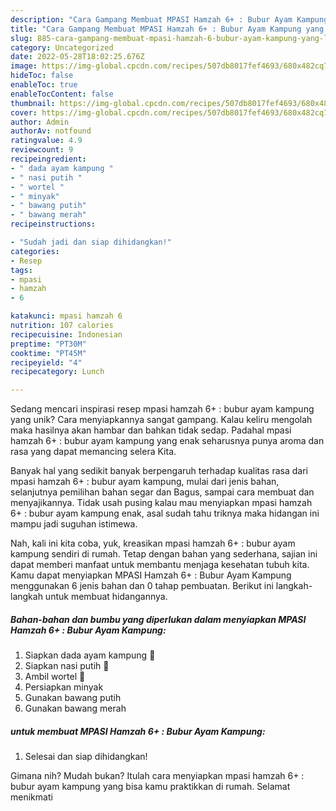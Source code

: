 ```yaml
---
description: "Cara Gampang Membuat MPASI Hamzah 6+ : Bubur Ayam Kampung yang Lezat"
title: "Cara Gampang Membuat MPASI Hamzah 6+ : Bubur Ayam Kampung yang Lezat"
slug: 885-cara-gampang-membuat-mpasi-hamzah-6-bubur-ayam-kampung-yang-lezat
category: Uncategorized
date: 2022-05-28T18:02:25.676Z
image: https://img-global.cpcdn.com/recipes/507db8017fef4693/680x482cq70/mpasi-hamzah-6-bubur-ayam-kampung-foto-resep-utama.jpg
hideToc: false
enableToc: true
enableTocContent: false
thumbnail: https://img-global.cpcdn.com/recipes/507db8017fef4693/680x482cq70/mpasi-hamzah-6-bubur-ayam-kampung-foto-resep-utama.jpg
cover: https://img-global.cpcdn.com/recipes/507db8017fef4693/680x482cq70/mpasi-hamzah-6-bubur-ayam-kampung-foto-resep-utama.jpg
author: Admin
authorAv: notfound
ratingvalue: 4.9
reviewcount: 9
recipeingredient:
- " dada ayam kampung "
- " nasi putih "
- " wortel "
- " minyak"
- " bawang putih"
- " bawang merah"
recipeinstructions:

- "Sudah jadi dan siap dihidangkan!"
categories:
- Resep
tags:
- mpasi
- hamzah
- 6

katakunci: mpasi hamzah 6 
nutrition: 107 calories
recipecuisine: Indonesian
preptime: "PT30M"
cooktime: "PT45M"
recipeyield: "4"
recipecategory: Lunch

---
```





Sedang mencari inspirasi resep mpasi hamzah 6+ : bubur ayam kampung yang unik? Cara menyiapkannya sangat gampang. Kalau keliru mengolah maka hasilnya akan hambar dan bahkan tidak sedap. Padahal mpasi hamzah 6+ : bubur ayam kampung yang enak seharusnya punya aroma dan rasa yang dapat memancing selera Kita.





Banyak hal yang sedikit banyak berpengaruh terhadap kualitas rasa dari mpasi hamzah 6+ : bubur ayam kampung, mulai dari jenis bahan, selanjutnya pemilihan bahan segar dan Bagus, sampai cara membuat dan menyajikannya. Tidak usah pusing kalau mau menyiapkan mpasi hamzah 6+ : bubur ayam kampung enak,      asal sudah tahu triknya maka hidangan ini mampu jadi suguhan istimewa.





















Nah, kali ini kita coba, yuk, kreasikan mpasi hamzah 6+ : bubur ayam kampung sendiri di rumah. Tetap dengan bahan yang sederhana, sajian ini dapat memberi manfaat untuk membantu menjaga kesehatan tubuh kita. Kamu dapat menyiapkan MPASI Hamzah 6+ : Bubur Ayam Kampung menggunakan 6 jenis bahan dan 0 tahap pembuatan. Berikut ini langkah-langkah untuk membuat hidangannya.

<!--inarticleads1-->

##### Bahan-bahan dan bumbu yang diperlukan dalam menyiapkan MPASI Hamzah 6+ : Bubur Ayam Kampung:

1. Siapkan  dada ayam kampung 🐓
1. Siapkan  nasi putih 🍚
1. Ambil  wortel 🥕
1. Persiapkan  minyak
1. Gunakan  bawang putih
1. Gunakan  bawang merah




<!--inarticleads2-->

#####  untuk membuat MPASI Hamzah 6+ : Bubur Ayam Kampung:


1. Selesai dan siap dihidangkan!



Gimana nih? Mudah bukan? Itulah cara menyiapkan mpasi hamzah 6+ : bubur ayam kampung yang bisa kamu praktikkan di rumah. Selamat menikmati

